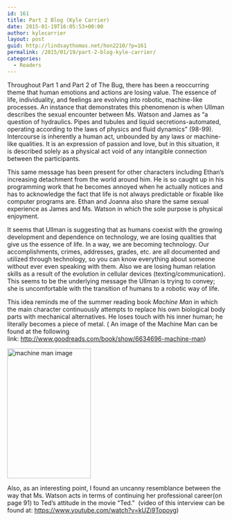 ```yaml
---
id: 161
title: Part 2 Blog (Kyle Carrier)
date: 2015-01-19T16:05:53+00:00
author: kylecarrier
layout: post
guid: http://lindsaythomas.net/hon2210/?p=161
permalink: /2015/01/19/part-2-blog-kyle-carrier/
categories:
  - Readers
---
```

Throughout Part 1 and Part 2 of The Bug, there has been a reoccurring theme that human emotions and actions are losing value. The essence of life, individuality, and feelings are evolving into robotic, machine-like processes. An instance that demonstrates this phenomenon is when Ullman describes the sexual encounter between Ms. Watson and James as “a question of hydraulics. Pipes and tubules and liquid secretions-automated, operating according to the laws of physics and fluid dynamics” (98-99). Intercourse is inherently a human act, unbounded by any laws or machine-like qualities. It is an expression of passion and love, but in this situation, it is described solely as a physical act void of any intangible connection between the participants.

This same message has been present for other characters including Ethan’s increasing detachment from the world around him. He is so caught up in his programming work that he becomes annoyed when he actually notices and has to acknowledge the fact that life is not always predictable or fixable like computer programs are. Ethan and Joanna also share the same sexual experience as James and Ms. Watson in which the sole purpose is physical enjoyment.

It seems that Ullman is suggesting that as humans coexist with the growing development and dependence on technology, we are losing qualities that give us the essence of life. In a way, we are becoming technology. Our accomplishments, crimes, addresses, grades, etc. are all documented and utilized through technology, so you can know everything about someone without ever even speaking with them. Also we are losing human relation skills as a result of the evolution in cellular devices (texting/communication). This seems to be the underlying message the Ullman is trying to convey; she is uncomfortable with the transition of humans to a robotic way of life.

This idea reminds me of the summer reading book _Machine Man_ in which the main character continuously attempts to replace his own biological body parts with mechanical alternatives. He loses touch with his inner human; he literally becomes a piece of metal. ( An image of the Machine Man can be found at the following link: http://www.goodreads.com/book/show/6634696-machine-man)

[<img class="alignnone size-medium wp-image-284" src="http://lindsaythomas.net/hon2210/wp-content/uploads/sites/7/2015/01/machine-man-image-193x300.jpg" alt="machine man image" width="193" height="300" srcset="http://lindsaythomas.net/hon2210/wp-content/uploads/sites/7/2015/01/machine-man-image-193x300.jpg 193w, http://lindsaythomas.net/hon2210/wp-content/uploads/sites/7/2015/01/machine-man-image-100x156.jpg 100w, http://lindsaythomas.net/hon2210/wp-content/uploads/sites/7/2015/01/machine-man-image-150x233.jpg 150w, http://lindsaythomas.net/hon2210/wp-content/uploads/sites/7/2015/01/machine-man-image-200x311.jpg 200w, http://lindsaythomas.net/hon2210/wp-content/uploads/sites/7/2015/01/machine-man-image.jpg 275w" sizes="(max-width: 193px) 100vw, 193px" />](http://lindsaythomas.net/hon2210/wp-content/uploads/sites/7/2015/01/machine-man-image.jpg)

Also, as an interesting point, I found an uncanny resemblance between the way that Ms. Watson acts in terms of continuing her professional career(on page 91) to Ted&#8217;s attitude in the movie &#8220;Ted.&#8221;  (video of this interview can be found at: https://www.youtube.com/watch?v=kUZi9Topoyg)

&nbsp;